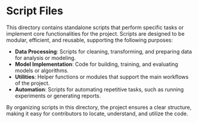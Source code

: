 # Script Files

This directory contains standalone scripts that perform specific tasks or implement core functionalities for the project. Scripts are designed to be modular, efficient, and reusable, supporting the following purposes:

- **Data Processing**: Scripts for cleaning, transforming, and preparing data for analysis or modeling.
- **Model Implementation**: Code for building, training, and evaluating models or algorithms.
- **Utilities**: Helper functions or modules that support the main workflows of the project.
- **Automation**: Scripts for automating repetitive tasks, such as running experiments or generating reports.

By organizing scripts in this directory, the project ensures a clear structure, making it easy for contributors to locate, understand, and utilize the code.

